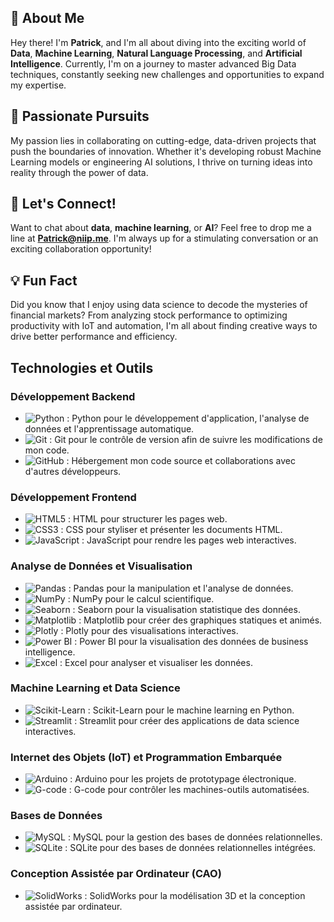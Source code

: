 ## 👋 **About Me**

Hey there! I'm **Patrick**, and I'm all about diving into the exciting world of **Data**, **Machine Learning**, **Natural Language Processing**, and **Artificial Intelligence**. Currently, I'm on a journey to master advanced Big Data techniques, constantly seeking new challenges and opportunities to expand my expertise.

## 🚀 **Passionate Pursuits**

My passion lies in collaborating on cutting-edge, data-driven projects that push the boundaries of innovation. Whether it's developing robust Machine Learning models or engineering AI solutions, I thrive on turning ideas into reality through the power of data.

## 🎉 **Let's Connect!**

Want to chat about **data**, **machine learning**, or **AI**? Feel free to drop me a line at **Patrick@niip.me**. I'm always up for a stimulating conversation or an exciting collaboration opportunity!

## 💡 **Fun Fact**

Did you know that I enjoy using data science to decode the mysteries of financial markets? From analyzing stock performance to optimizing productivity with IoT and automation, I'm all about finding creative ways to drive better performance and efficiency.


## Technologies et Outils

### Développement Backend
- ![Python](https://img.shields.io/badge/Python-3776AB?style=for-the-badge&logo=python&logoColor=white) : Python pour le développement d'application, l'analyse de données et l'apprentissage automatique.
- ![Git](https://img.shields.io/badge/Git-F05032?style=for-the-badge&logo=git&logoColor=white) : Git pour le contrôle de version afin de suivre les modifications de mon code.
- ![GitHub](https://img.shields.io/badge/GitHub-181717?style=for-the-badge&logo=github&logoColor=white) : Hébergement mon code source et collaborations avec d'autres développeurs.

### Développement Frontend
- ![HTML5](https://img.shields.io/badge/HTML5-E34F26?style=for-the-badge&logo=html5&logoColor=white) : HTML pour structurer les pages web.
- ![CSS3](https://img.shields.io/badge/CSS3-1572B6?style=for-the-badge&logo=css3&logoColor=white) : CSS pour styliser et présenter les documents HTML.
- ![JavaScript](https://img.shields.io/badge/JavaScript-F7DF1E?style=for-the-badge&logo=javascript&logoColor=black) : JavaScript pour rendre les pages web interactives.

### Analyse de Données et Visualisation
- ![Pandas](https://img.shields.io/badge/Pandas-150458?style=for-the-badge&logo=pandas&logoColor=white) : Pandas pour la manipulation et l'analyse de données.
- ![NumPy](https://img.shields.io/badge/NumPy-013243?style=for-the-badge&logo=numpy&logoColor=white) : NumPy pour le calcul scientifique.
- ![Seaborn](https://img.shields.io/badge/Seaborn-3776AB?style=for-the-badge&logo=python&logoColor=white) : Seaborn pour la visualisation statistique des données.
- ![Matplotlib](https://img.shields.io/badge/Matplotlib-3776AB?style=for-the-badge&logo=python&logoColor=white) : Matplotlib pour créer des graphiques statiques et animés.
- ![Plotly](https://img.shields.io/badge/Plotly-3F4F75?style=for-the-badge&logo=plotly&logoColor=white) : Plotly pour des visualisations interactives.
- ![Power BI](https://img.shields.io/badge/Power_BI-F2C811?style=for-the-badge&logo=powerbi&logoColor=black) : Power BI pour la visualisation des données de business intelligence.
- ![Excel](https://img.shields.io/badge/Excel-217346?style=for-the-badge&logo=microsoftexcel&logoColor=white) : Excel pour analyser et visualiser les données.

### Machine Learning et Data Science
- ![Scikit-Learn](https://img.shields.io/badge/Scikit--Learn-F7931E?style=for-the-badge&logo=scikitlearn&logoColor=white) : Scikit-Learn pour le machine learning en Python.
- ![Streamlit](https://img.shields.io/badge/Streamlit-FF4B4B?style=for-the-badge&logo=streamlit&logoColor=white) : Streamlit pour créer des applications de data science interactives.

### Internet des Objets (IoT) et Programmation Embarquée
- ![Arduino](https://img.shields.io/badge/Arduino-00979D?style=for-the-badge&logo=arduino&logoColor=white) : Arduino pour les projets de prototypage électronique.
- ![G-code](https://img.shields.io/badge/G--code-000000?style=for-the-badge&logo=gcode&logoColor=white) : G-code pour contrôler les machines-outils automatisées.

### Bases de Données
- ![MySQL](https://img.shields.io/badge/MySQL-4479A1?style=for-the-badge&logo=mysql&logoColor=white) : MySQL pour la gestion des bases de données relationnelles.
- ![SQLite](https://img.shields.io/badge/SQLite-003B57?style=for-the-badge&logo=sqlite&logoColor=white) : SQLite pour des bases de données relationnelles intégrées.

### Conception Assistée par Ordinateur (CAO)
- ![SolidWorks](https://img.shields.io/badge/SolidWorks-FF0000?style=for-the-badge&logo=dassaultsystemes&logoColor=white) : SolidWorks pour la modélisation 3D et la conception assistée par ordinateur.






